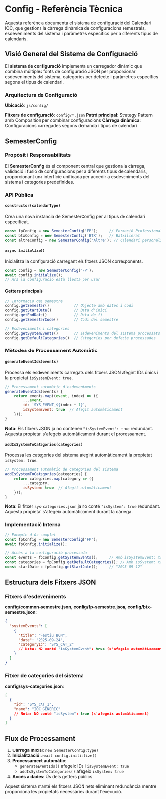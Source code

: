 # Config - Referència Tècnica

Aquesta referència documenta el sistema de configuració del Calendari IOC, que gestiona la càrrega dinàmica de configuracions semestrals, esdeveniments del sistema i paràmetres específics per a diferents tipus de calendaris.

## Visió General del Sistema de Configuració

El **sistema de configuració** implementa un carregador dinàmic que combina múltiples fonts de configuració JSON per proporcionar esdeveniments del sistema, categories per defecte i paràmetres específics segons el tipus de calendari.

### Arquitectura de Configuració

**Ubicació**: `js/config/`

**Fitxers de configuració**: `config/*.json`
**Patró principal**: Strategy Pattern amb Composition per combinar configuracions
**Càrrega dinàmica**: Configuracions carregades segons demanda i tipus de calendari

## SemesterConfig

### Propòsit i Responsabilitats

El **SemesterConfig** és el component central que gestiona la càrrega, validació i fusió de configuracions per a diferents tipus de calendaris, proporcionant una interfície unificada per accedir a esdeveniments del sistema i categories predefinides.

### API Pública

#### `constructor(calendarType)`

Crea una nova instància de SemesterConfig per al tipus de calendari especificat.

```javascript
const fpConfig = new SemesterConfig('FP');     // Formació Professional
const btxConfig = new SemesterConfig('BTX');   // Batxillerat  
const altreConfig = new SemesterConfig('Altre'); // Calendari personalitzat
```

#### `async initialize()`

Inicialitza la configuració carregant els fitxers JSON corresponents.

```javascript
const config = new SemesterConfig('FP');
await config.initialize();
// Ara la configuració està llesta per usar
```

#### Getters principals

```javascript
// Informació del semestre
config.getSemester()           // Objecte amb dates i codi
config.getStartDate()          // Data d'inici
config.getEndDate()            // Data de fi  
config.getSemesterCode()       // Codi del semestre

// Esdeveniments i categories
config.getSystemEvents()       // Esdeveniments del sistema processats
config.getDefaultCategories()  // Categories per defecte processades
```

### Mètodes de Processament Automàtic

#### `generateEventIds(events)`

Processa els esdeveniments carregats dels fitxers JSON afegint IDs únics i la propietat `isSystemEvent: true`.

```javascript
// Processament automàtic d'esdeveniments
generateEventIds(events) {
    return events.map((event, index) => ({
        ...event,
        id: `SYS_EVENT_${index + 1}`,
        isSystemEvent: true  // Afegit automàticament
    }));
}
```

**Nota**: Els fitxers JSON ja no contenen `"isSystemEvent": true` redundant. Aquesta propietat s'afegeix automàticament durant el processament.

#### `addIsSystemToCategories(categories)`

Processa les categories del sistema afegint automàticament la propietat `isSystem: true`.

```javascript
// Processament automàtic de categories del sistema
addIsSystemToCategories(categories) {
    return categories.map(category => ({
        ...category,
        isSystem: true  // Afegit automàticament
    }));
}
```

**Nota**: El fitxer `sys-categories.json` ja no conté `"isSystem": true` redundant. Aquesta propietat s'afegeix automàticament durant la càrrega.

### Implementació Interna

```javascript
// Exemple d'ús complet
const fpConfig = new SemesterConfig('FP');
await fpConfig.initialize();

// Accés a la configuració processada  
const events = fpConfig.getSystemEvents();     // Amb isSystemEvent: true
const categories = fpConfig.getDefaultCategories(); // Amb isSystem: true  
const startDate = fpConfig.getStartDate();     // "2025-09-12"
```

## Estructura dels Fitxers JSON

### Fitxers d'esdeveniments

**config/common-semestre.json**, **config/fp-semestre.json**, **config/btx-semestre.json**:

```json
{
  "systemEvents": [
    {
      "title": "Festiu BCN",
      "date": "2025-09-24", 
      "categoryId": "SYS_CAT_2"
      // Nota: NO conté "isSystemEvent": true (s'afegeix automàticament)
    }
  ]
}
```

### Fitxer de categories del sistema

**config/sys-categories.json**:

```json
[
  {
    "id": "SYS_CAT_1",
    "name": "IOC_GENERIC"
    // Nota: NO conté "isSystem": true (s'afegeix automàticament)
  }
]
```

## Flux de Processament

1. **Càrrega inicial**: `new SemesterConfig(type)`
2. **Inicialització**: `await config.initialize()`
3. **Processament automàtic**:
   - `generateEventIds()` afegeix IDs i `isSystemEvent: true`
   - `addIsSystemToCategories()` afegeix `isSystem: true`  
4. **Accés a dades**: Ús dels getters públics

Aquest sistema manté els fitxers JSON nets eliminant redundància mentre proporciona les propietats necessàries durant l'execució.
